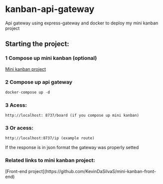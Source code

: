 # kanban-api-gateway
Api gateway using express-gateway and docker to deploy my mini kanban project

<h2>Starting the project:</h2>

<h3> 1 Compose up mini kanban (optional)</h3>

[Mini kanban project](https://github.com/KevinDaSilvaS/Mini-Kanban)

<h3> 2  Compose up api gateway </h3>

```javascript
docker-compose up -d
```

<h3> 3 Acess: </h3>

```
http://localhost: 8737/board (if you compose up mini kanban)
```

<h3> 3 Or acess: </h3>

```
http://localhost:8737/ip (example route) 
```

If the response is in json format the gateway was properly setted 

<h3>Related links to mini kanban project:</h3>
[Front-end project](https://github.com/KevinDaSilvaS/mini-kanban-front-end)
